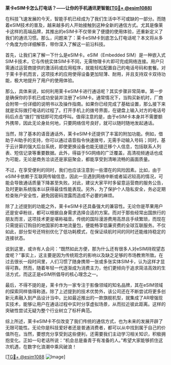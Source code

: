 **莱卡eSIM卡怎么打电话？——让你的手机通讯更智能[[TG💪+ @esim1088](https://t.me/s/esim1088)]**

在科技飞速发展的今天，智能手机已经成为了我们生活中不可或缺的一部分。而随着eSIM技术的普及，越来越多的人开始接触到这种全新的通信方式。尤其是像莱卡这样的高端品牌，其推出的eSIM卡不仅带来了便捷的使用体验，还重新定义了我们的通讯习惯。那么，问题来了：莱卡eSIM卡到底怎么打电话呢？本文将从多个角度为你详细解答，带你深入了解这一前沿科技。

首先，让我们来了解一下什么是eSIM卡。eSIM（Embedded SIM）是一种嵌入式SIM卡技术，它与传统实体SIM卡不同，无需物理卡片即可完成网络连接。用户只需通过运营商提供的激活码或应用程序，就能轻松配置自己的电话号码和套餐。对于莱卡手机而言，这项技术的应用使得设备更加轻薄、耐用，并且支持双卡双待功能，极大地提升了用户的使用体验。

那么，具体来说，如何利用莱卡eSIM卡进行通话呢？其实步骤非常简单。第一步是确保你的手机已成功安装并注册了eSIM卡。通常情况下，当购买新机时，厂商会附带一份详细的说明书以及操作指南。如果你已经完成了基础设置，那么接下来就是实际拨打电话的过程了。打开手机上的拨号界面，在键盘上输入对方的电话号码后点击“拨打”按钮即可完成呼叫。值得注意的是，由于eSIM卡本身并不需要额外携带，因此无论身处何地，只要网络信号良好，就可以随时随地发起通话。

当然，除了基本的语音通话外，莱卡eSIM卡还提供了丰富的附加功能。例如，借助于AI助手的支持，你可以通过语音指令快速拨号，无需手动输入号码；同时，基于云计算的强大后台系统，即使更换设备也能无缝迁移个人信息，包括联系人列表、短信记录等重要数据。此外，得益于5G网络的广泛覆盖，高清视频通话也成为可能，无论是商务洽谈还是家庭聚会，都能享受到清晰流畅的画面质量。

不过，在享受便利的同时，我们也应该注意到一些潜在的风险因素。比如，由于eSIM卡依赖于互联网传输信息，因此一旦遇到网络中断或者延迟较高的情况，可能会导致通话质量下降甚至失败。对此，建议大家平时多留意运营商的服务公告，及时更新系统版本以获得最佳性能表现。另外，为了保护个人隐私安全，务必定期检查账户安全性，避免因密码泄露而造成不必要的麻烦。

除了上述提到的功能之外，莱卡eSIM卡还具备强大的兼容性。无论你是苹果用户还是安卓粉丝，都可以根据自身需求选择合适的方案。而对于那些经常出国旅行的朋友而言，这项技术更是堪称福音。传统的国际漫游费用高昂且手续繁琐，而现在只需提前订购目的地国家的本地流量包，便能畅享低廉资费的全球互联服务。不仅如此，部分型号还特别优化了低功耗模式，在保证续航时间的同时还能维持稳定的连接状态。

说到这里，或许有人会问：“既然如此方便，那为什么还有很多人对eSIM持观望态度呢？”事实上，这主要是因为传统观念的影响以及缺乏足够的市场教育所致。在过去很长一段时间里，人们习惯了随身携带一张或多张实体SIM卡，认为这样才显得可靠。然而，随着年轻一代逐渐成为消费主力，他们更倾向于追求简洁高效的生活方式，而这正是eSIM所倡导的核心理念之一。

最后，不得不提的是，莱卡作为一家专注于影像领域的知名品牌，其在eSIM领域的探索同样值得称道。除了上述提到的技术优势外，该公司还在不断尝试将更多创新元素融入到产品设计当中。比如最近推出的一款旗舰机型，就集成了AR增强现实技术，能够让用户在通话过程中实时分享虚拟场景，从而拉近彼此距离。这样的突破性尝试无疑为整个行业树立了标杆典范。

综上所述，莱卡eSIM卡不仅改变了我们传统的通信方式，也为未来的发展开辟了无限可能性。无论你是科技爱好者还是普通消费者，都可以从中找到属于自己的价值所在。当然，要想充分享受到这些便利，还需要我们主动学习相关知识，积极拥抱变化。正如一句老话所说：“机会总是垂青于有准备的人。”希望大家能够抓住这次机遇，在数字化浪潮中乘风破浪！

[[TG💪+ @esim1088](https://t.me/s/esim1088) ![Image](https://i.postimg.cc/4NQfJmqS/Snipaste-2025-05-13-00-14-12.png)]